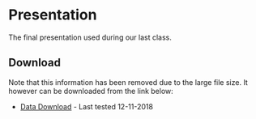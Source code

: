 
# Presentation

The final presentation used during our last class.

## Download

Note that this information has been removed due to the large file size. It however can be downloaded from the link below:

* [Data Download](https://www.dropbox.com/s/9xvaz6nhfdcaj21/Final_Presentation.key?dl=1) - Last tested 12-11-2018
